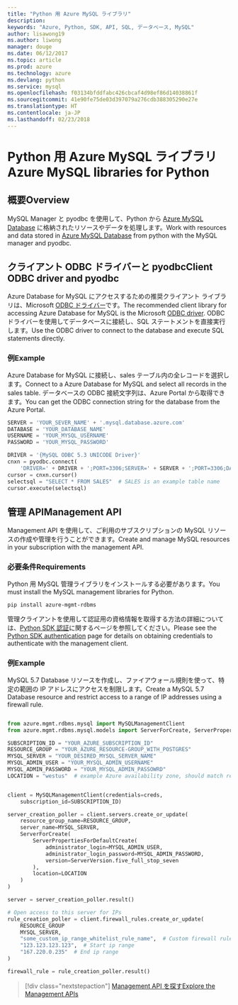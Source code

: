 ```yaml
---
title: "Python 用 Azure MySQL ライブラリ"
description: 
keywords: "Azure, Python, SDK, API, SQL, データベース, MySQL"
author: lisawong19
ms.author: liwong
manager: douge
ms.date: 06/12/2017
ms.topic: article
ms.prod: azure
ms.technology: azure
ms.devlang: python
ms.service: mysql
ms.openlocfilehash: f03134bfddfabc426cbcaf4d98ef86d14038861f
ms.sourcegitcommit: 41e90fe75de03d397079a276cdb388305290e27e
ms.translationtype: HT
ms.contentlocale: ja-JP
ms.lasthandoff: 02/23/2018
---
```

# <a name="azure-mysql-libraries-for-python"></a><span data-ttu-id="05d58-103">Python 用 Azure MySQL ライブラリ</span><span class="sxs-lookup"><span data-stu-id="05d58-103">Azure MySQL libraries for Python</span></span> 

## <a name="overview"></a><span data-ttu-id="05d58-104">概要</span><span class="sxs-lookup"><span data-stu-id="05d58-104">Overview</span></span>

<span data-ttu-id="05d58-105">MySQL Manager と pyodbc を使用して、Python から [Azure MySQL Database](/azure/mysql/overview) に格納されたリソースやデータを処理します。</span><span class="sxs-lookup"><span data-stu-id="05d58-105">Work with resources and data stored in [Azure MySQL Database](/azure/mysql/overview) from python with the MySQL manager and pyodbc.</span></span>

## <a name="client-odbc-driver-and-pyodbc"></a><span data-ttu-id="05d58-106">クライアント ODBC ドライバーと pyodbc</span><span class="sxs-lookup"><span data-stu-id="05d58-106">Client ODBC driver and pyodbc</span></span>

<span data-ttu-id="05d58-107">Azure Database for MySQL にアクセスするための推奨クライアント ライブラリは、Microsoft [ODBC ドライバー](/azure/sql-database/sql-database-connect-query-python#install-the-python-and-database-communication-libraries)です。</span><span class="sxs-lookup"><span data-stu-id="05d58-107">The recommended client library for accessing Azure Database for MySQL is the Microsoft [ODBC driver](/azure/sql-database/sql-database-connect-query-python#install-the-python-and-database-communication-libraries).</span></span> <span data-ttu-id="05d58-108">ODBC ドライバーを使用してデータベースに接続し、SQL ステートメントを直接実行します。</span><span class="sxs-lookup"><span data-stu-id="05d58-108">Use the ODBC driver to connect to the database and execute SQL statements directly.</span></span>

### <a name="example"></a><span data-ttu-id="05d58-109">例</span><span class="sxs-lookup"><span data-stu-id="05d58-109">Example</span></span>

<span data-ttu-id="05d58-110">Azure Database for MySQL に接続し、sales テーブル内の全レコードを選択します。</span><span class="sxs-lookup"><span data-stu-id="05d58-110">Connect to a Azure Database for MySQL and select all records in the sales table.</span></span> <span data-ttu-id="05d58-111">データベースの ODBC 接続文字列は、Azure Portal から取得できます。</span><span class="sxs-lookup"><span data-stu-id="05d58-111">You can get the ODBC connection string for the database from the Azure Portal.</span></span>

```python
SERVER = 'YOUR_SEVER_NAME' + '.mysql.database.azure.com'
DATABASE = 'YOUR_DATABASE_NAME'
USERNAME = 'YOUR_MYSQL_USERNAME'
PASSWORD = 'YOUR_MYSQL_PASSWORD'

DRIVER = '{MySQL ODBC 5.3 UNICODE Driver}'
cnxn = pyodbc.connect(
    'DRIVER=' + DRIVER + ';PORT=3306;SERVER=' + SERVER + ';PORT=3306;DATABASE=' + DATABASE + ';UID=' + USERNAME + ';PWD=' + PASSWORD)
cursor = cnxn.cursor()
selectsql = "SELECT * FROM SALES"  # SALES is an example table name
cursor.execute(selectsql)
```

## <a name="management-api"></a><span data-ttu-id="05d58-112">管理 API</span><span class="sxs-lookup"><span data-stu-id="05d58-112">Management API</span></span>

<span data-ttu-id="05d58-113">Management API を使用して、ご利用のサブスクリプションの MySQL リソースの作成や管理を行うことができます。</span><span class="sxs-lookup"><span data-stu-id="05d58-113">Create and manage MySQL resources in your subscription with the management API.</span></span>

### <a name="requirements"></a><span data-ttu-id="05d58-114">必要条件</span><span class="sxs-lookup"><span data-stu-id="05d58-114">Requirements</span></span>
<span data-ttu-id="05d58-115">Python 用 MySQL 管理ライブラリをインストールする必要があります。</span><span class="sxs-lookup"><span data-stu-id="05d58-115">You must install the MySQL management libraries for Python.</span></span>
```bash
pip install azure-mgmt-rdbms
```

<span data-ttu-id="05d58-116">管理クライアントを使用して認証用の資格情報を取得する方法の詳細については、[Python SDK 認証](https://docs.microsoft.com/python/azure/python-sdk-azure-authenticate)に関するページを参照してください。</span><span class="sxs-lookup"><span data-stu-id="05d58-116">Please see the [Python SDK authentication](https://docs.microsoft.com/python/azure/python-sdk-azure-authenticate) page for details on obtaining credentials to authenticate with the management client.</span></span>

### <a name="example"></a><span data-ttu-id="05d58-117">例</span><span class="sxs-lookup"><span data-stu-id="05d58-117">Example</span></span>

<span data-ttu-id="05d58-118">MySQL 5.7 Database リソースを作成し、ファイアウォール規則を使って、特定の範囲の IP アドレスにアクセスを制限します。</span><span class="sxs-lookup"><span data-stu-id="05d58-118">Create a MySQL 5.7 Database resource and restrict access to a range of IP addresses using a firewall rule.</span></span>

```python

from azure.mgmt.rdbms.mysql import MySQLManagementClient
from azure.mgmt.rdbms.mysql.models import ServerForCreate, ServerPropertiesForDefaultCreate, ServerVersion

SUBSCRIPTION_ID = "YOUR_AZURE_SUBSCRIPTION_ID"
RESOURCE_GROUP = "YOUR_AZURE_RESOURCE-GROUP_WITH_POSTGRES"
MYSQL_SERVER = "YOUR_DESIRED_MYSQL_SERVER_NAME"
MYSQL_ADMIN_USER = "YOUR_MYSQL_ADMIN_USERNAME"
MYSQL_ADMIN_PASSWORD = "YOUR_MYSQL_ADMIN_PASSOWRD"
LOCATION = "westus"  # example Azure availability zone, should match resource group


client = MySQLManagementClient(credentials=creds,
    subscription_id=SUBSCRIPTION_ID)

server_creation_poller = client.servers.create_or_update(
    resource_group_name=RESOURCE_GROUP,
    server_name=MYSQL_SERVER,
    ServerForCreate(
        ServerPropertiesForDefaultCreate(
            administrator_login=MYSQL_ADMIN_USER,
            administrator_login_password=MYSQL_ADMIN_PASSWORD,
            version=ServerVersion.five_full_stop_seven
        ),
        location=LOCATION
    )
)

server = server_creation_poller.result()

# Open access to this server for IPs
rule_creation_poller = client.firewall_rules.create_or_update(
    RESOURCE_GROUP
    MYSQL_SERVER,
    "some_custom_ip_range_whitelist_rule_name",  # Custom firewall rule name
    "123.123.123.123",  # Start ip range
    "167.220.0.235"  # End ip range
)

firewall_rule = rule_creation_poller.result()
```

> [!div class="nextstepaction"]
> [<span data-ttu-id="05d58-119">Management API を探す</span><span class="sxs-lookup"><span data-stu-id="05d58-119">Explore the Management APIs</span></span>](/python/api/overview/azure/mysql/management)